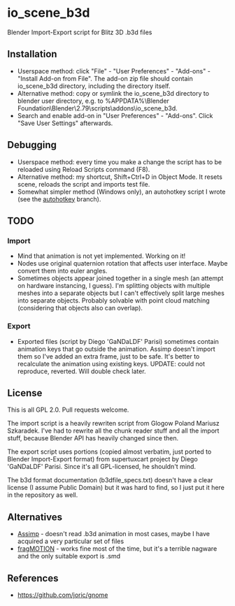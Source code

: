 # io_scene_b3d

Blender Import-Export script for Blitz 3D .b3d files

## Installation

* Userspace method: click "File" - "User Preferences" - "Add-ons" - "Install Add-on from File".
The add-on zip file should contain io_scene_b3d directory, including the directory itself.
* Alternative method: copy or symlink the io_scene_b3d directory to blender user directory, e.g. to
%APPDATA%\Blender Foundation\Blender\2.79\scripts\addons\io_scene_b3d.
* Search and enable add-on in "User Preferences" - "Add-ons". Click "Save User Settings" afterwards.

## Debugging

* Userspace method: every time you make a change the script has to be reloaded using Reload Scripts command (F8).
* Alternative method: my shortcut, Shift+Ctrl+D in Object Mode. It resets scene, reloads the script and imports test file.
* Somewhat simpler method (Windows only), an autohotkey script I wrote (see the [autohotkey](https://github.com/joric/io_scene_b3d/tree/autohotkey) branch).

## TODO

### Import

* Mind that animation is not yet implemented. Working on it!
* Nodes use original quaternion rotation that affects user interface.
Maybe convert them into euler angles.
* Sometimes objects appear joined together in a single mesh (an attempt on hardware instancing, I guess).
I'm splitting objects with multiple meshes into a separate objects but I can't effectively
split large meshes into separate objects. Probably solvable with point cloud matching
(considering that objects also can overlap).

### Export

* Exported files (script by Diego 'GaNDaLDF' Parisi) sometimes contain animation keys
that go outside the animation. Assimp doesn't import them so I've added an extra frame, just to be safe.
It's better to recalculate the animation using existing keys.
UPDATE: could not reproduce, reverted. Will double check later.

## License

This is all GPL 2.0. Pull requests welcome.

The import script is a heavily rewriten script from Glogow Poland Mariusz Szkaradek.
I've had to rewrite all the chunk reader stuff and all the import stuff, because Blender API
has heavily changed since then.

The export script uses portions (copied almost verbatim, just ported to Blender Import-Export format)
from supertuxcart project by Diego 'GaNDaLDF' Parisi. Since it's all GPL-licensed, he shouldn't mind.

The b3d format documentation (b3dfile_specs.txt) doesn't have a clear license (I assume Public Domain)
but it was hard to find, so I just put it here in the repository as well.

## Alternatives

* [Assimp](http://assimp.sourceforge.net/) - doesn't read .b3d animation in most cases, maybe I have acquired a very particular set of files
* [fragMOTION](http://www.fragmosoft.com/) - works fine most of the time, but it's a terrible nagware and the only suitable export is .smd

## References

* https://github.com/joric/gnome

